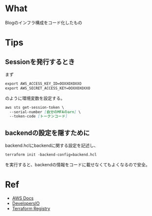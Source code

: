 # What
Blogのインフラ構成をコード化したもの

# Tips
## Sessionを発行するとき
まず
```md
export AWS_ACCESS_KEY_ID=OOXXOXOXXO
export AWS_SECRET_ACCESS_KEY=OOXXOXOXXO
```
のように環境変数を設定する。

```md
aws sts get-session-token \
  --serial-number [自分のMFAのarn] \
  --token-code [トークンコード]
```

## backendの設定を隠すために
backend.hclにbackendに関する設定を記述し、
```md
terraform init -backend-config=backend.hcl
```
を実行すると、backendの情報をコードに載せなくてもよくなるので安全。


# Ref
- [AWS Docs](https://docs.aws.amazon.com/ja_jp/)
- [DevelopersIO](https://dev.classmethod.jp/)
- [Terraform Registry](https://registry.terraform.io/namespaces/hashicorp)
